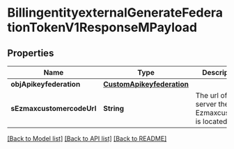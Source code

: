 # BillingentityexternalGenerateFederationTokenV1ResponseMPayload

## Properties
Name | Type | Description | Notes
------------ | ------------- | ------------- | -------------
**objApikeyfederation** | [**CustomApikeyfederation**](CustomApikeyfederation.md) |  | 
**sEzmaxcustomercodeUrl** | **String** | The url of the server the Ezmaxcustomer is located | 

[[Back to Model list]](../README.md#documentation-for-models) [[Back to API list]](../README.md#documentation-for-api-endpoints) [[Back to README]](../README.md)


